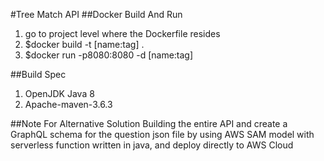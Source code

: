 #Tree Match API
##Docker Build And Run
1. go to project level where the Dockerfile resides 
2. $docker build -t [name:tag] .
3. $docker run -p8080:8080 -d [name:tag]

##Build Spec
1. OpenJDK Java 8
2. Apache-maven-3.6.3

##Note For Alternative Solution
Building the entire API and create a GraphQL schema for the question json file by using AWS SAM model with serverless function written in java, and deploy directly to AWS Cloud




